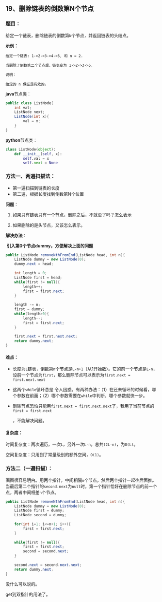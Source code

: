 ## 19、删除链表的倒数第N个节点

### 题目：

给定一个链表，删除链表的倒数第`N`个节点，并返回链表的头结点。

**示例：**

```
给定一个链表: 1->2->3->4->5, 和 n = 2.

当删除了倒数第二个节点后，链表变为 1->2->3->5.

说明：

给定的 n 保证是有效的。
```

**java**节点类：

~~~~~~java
public class ListNode{
    int val;
    ListNode next;
    ListNode(int x){
        val = x;
    }
}
~~~~~~

**python**节点类：

~~~~~python
class ListNode(object):
    def __init__(self, x):
        self.val = x
        self.next = None
~~~~~

### 方法一、两遍扫描法：

- 第一遍扫描到链表的长度
- 第二遍，根据长度找到倒数第N个位置

**问题**：

1. 如果只有链表只有一个节点，删除之后，不就没了吗？怎么表示

2. 如果删除的是头节点，又该怎么表示。

**解决办法**：

​	**引入第0个节点dummy，方便解决上面的问题**

~~~java
public ListNode removeNthFromEnd(ListNode head, int n){
    ListNode dummy = new ListNode(0);
    dummy.next = head;
    
    int length = 0;
    ListNode first = head;
    while(first != null){
        length++;
        first = first.next;
    }
    
    length -= n;
    first = dummy;
    while(length>0){
        length--;
        first = first.next;
    }
    
    first.next = first.next.next;
    return dummy.next;
}
~~~

#### 难点：

- 长度为`L`链表，倒数第`n`个节点是`L-n+1`（从1开始数）。它的前一个节点是`L-n`，设前一个节点为`first`，那么删除节点可以表示为`first.next = first.next.next`

- 这两个`while`循环总是 令人困惑。有两种办法：（1）在还未循环的时候看，哪个参数在前面；（2）哪个参数需要在`while`中判断，哪个参数就快一步。

- 删除节点恐怕只能用`first.next = first.next.next`了，我用了当前节点的`first = first.next`

  ，不能解决问题。

#### 复杂度：

时间复杂度：两次遍历，一次`L`，另外一次`L-n`。总共`(2L-n)`，为`O(L)`。

空间复杂度：只用到了常量级别的额外空间，`O(1)`。



### 方法二（一遍扫描）：

画图很容易明白。用两个指针，中间相隔`n`个节点，然后两个指针一起往后面推。当最后第二个指针的`second.next`为`null`时，第一个指针恰好在删除节点的前一个点，两者中间相差`n`个节点。

~~~java
public ListNode removeNthFromEnd(ListNode head, int n){
    ListNode dummy = new ListNode(0);
    ListNode first = dummy;
    ListNode second = dummy;
    
    for(int i=1; i<=n+1; i++){
        first = first.next;
    }
    
    while(first != null){
        first = first.next;
        second = second.next;
    }
    
    second.next = second.next.next;
    return dummy.next;
}
~~~

没什么可以说的。

get到双指针的用法了。